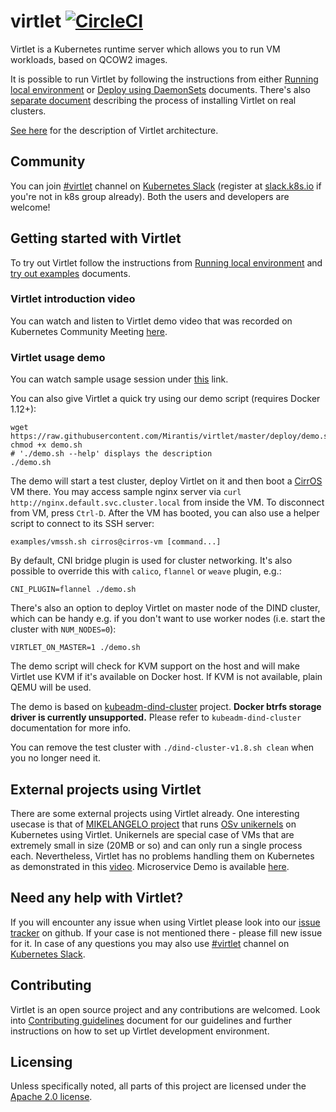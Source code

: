 # virtlet [![CircleCI](https://circleci.com/gh/Mirantis/virtlet/tree/master.svg?style=svg)](https://circleci.com/gh/Mirantis/virtlet/tree/master)

Virtlet is a Kubernetes runtime server which allows you to run VM workloads, based on QCOW2 images.

It is possible to run Virtlet by following the instructions from either [Running local environment](docs/devel/running-local-environment.md) or [Deploy using DaemonSets](deploy/README.md) documents. There's also [separate document](deploy/real-cluster.md) describing the process of installing Virtlet on real clusters.

[See here](docs/architecture.md) for the description of Virtlet architecture.

## Community

You can join
[#virtlet](https://kubernetes.slack.com/messages/virtlet/) channel on
[Kubernetes Slack](https://kubernetes.slack.com/messages)
(register at [slack.k8s.io](http://slack.k8s.io) if you're not in k8s group already). Both the
users and developers are welcome!

## Getting started with Virtlet

To try out Virtlet follow the instructions from [Running local environment](docs/devel/running-local-environment.md) and [try out examples](examples/README.md) documents.

### Virtlet introduction video

You can watch and listen to Virtlet demo video that was recorded on Kubernetes Community Meeting [here](https://youtu.be/Sl1Y0N-Tj1A?t=94).

### Virtlet usage demo

You can watch sample usage session under [this](https://asciinema.org/a/1a6xp5j4o22rnsx9wpvumd4kt) link.

You can also give Virtlet a quick try using our demo script (requires Docker 1.12+):
```
wget https://raw.githubusercontent.com/Mirantis/virtlet/master/deploy/demo.sh
chmod +x demo.sh
# './demo.sh --help' displays the description
./demo.sh
```

The demo will start a test cluster, deploy Virtlet on it and then boot a [CirrOS](https://launchpad.net/cirros) VM there. You may access sample nginx server via `curl http://nginx.default.svc.cluster.local` from inside the VM. To disconnect from VM, press `Ctrl-D`. After the VM has booted, you can also use a helper script to connect to its SSH server:
```
examples/vmssh.sh cirros@cirros-vm [command...]
```

By default, CNI bridge plugin is used for cluster networking. It's also possible to override this with `calico`, `flannel` or `weave` plugin, e.g.:
```
CNI_PLUGIN=flannel ./demo.sh
```

There's also an option to deploy Virtlet on master node of the DIND
cluster, which can be handy e.g. if you don't want to use worker nodes
(i.e. start the cluster with `NUM_NODES=0`):
```
VIRTLET_ON_MASTER=1 ./demo.sh
```

The demo script will check for KVM support on the host and will make Virtlet use KVM if it's available on Docker host. If KVM is not available, plain QEMU will be used.

The demo is based on [kubeadm-dind-cluster](https://github.com/Mirantis/kubeadm-dind-cluster) project. **Docker btrfs storage driver is currently unsupported.** Please refer to `kubeadm-dind-cluster` documentation for more info.

You can remove the test cluster with `./dind-cluster-v1.8.sh clean` when you no longer need it.

## External projects using Virtlet
There are some external projects using Virtlet already.
One interesting usecase is that of [MIKELANGELO project](https://www.mikelangelo-project.eu/) that
runs [OSv unikernels](http://osv.io) on Kubernetes using Virtlet. Unikernels are special case of VMs
that are extremely small in size (20MB or so) and can only run a single process each. Nevertheless,
Virtlet has no problems handling them on Kubernetes as demonstrated in this
[video](https://www.youtube.com/watch?v=L-QrxDJSZBA). Microservice Demo is available
[here](https://github.com/mikelangelo-project/osv-microservice-demo#deploying-unikernels-on-kubernetes).

## Need any help with Virtlet?

If you will encounter any issue when using Virtlet please look into our [issue tracker](http://github.com/Mirantis/virtlet/issues) on github. If your case is not mentioned there - please fill new issue for it. In case of any questions you may also use [#virtlet](https://kubernetes.slack.com/messages/virtlet/) channel on
[Kubernetes Slack](https://kubernetes.slack.com/messages).

## Contributing

Virtlet is an open source project and any contributions are welcomed. Look into [Contributing guidelines](CONTRIBUTING.md) document for our guidelines and further instructions on how to set up Virtlet development environment.

## Licensing

Unless specifically noted, all parts of this project are licensed under the [Apache 2.0 license](LICENSE).

